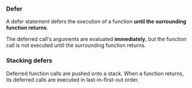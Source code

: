 ### Defer

A defer statement defers the execution of a function **until the surrounding function returns**.

The deferred call's arguments are evaluated **immediately**, but the function call is not executed until the surrounding function returns.

### Stacking defers

Deferred function calls are pushed onto a stack. When a function returns, its deferred calls are executed in last-in-first-out order.
